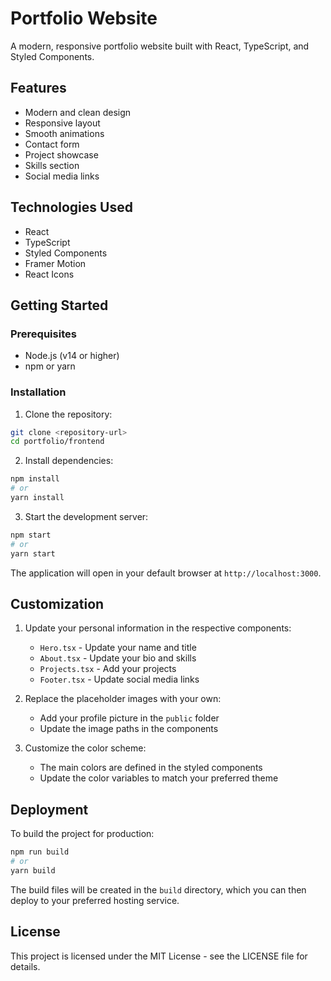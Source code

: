 # Portfolio Website

A modern, responsive portfolio website built with React, TypeScript, and Styled Components.

## Features

- Modern and clean design
- Responsive layout
- Smooth animations
- Contact form
- Project showcase
- Skills section
- Social media links

## Technologies Used

- React
- TypeScript
- Styled Components
- Framer Motion
- React Icons

## Getting Started

### Prerequisites

- Node.js (v14 or higher)
- npm or yarn

### Installation

1. Clone the repository:
```bash
git clone <repository-url>
cd portfolio/frontend
```

2. Install dependencies:
```bash
npm install
# or
yarn install
```

3. Start the development server:
```bash
npm start
# or
yarn start
```

The application will open in your default browser at `http://localhost:3000`.

## Customization

1. Update your personal information in the respective components:
   - `Hero.tsx` - Update your name and title
   - `About.tsx` - Update your bio and skills
   - `Projects.tsx` - Add your projects
   - `Footer.tsx` - Update social media links

2. Replace the placeholder images with your own:
   - Add your profile picture in the `public` folder
   - Update the image paths in the components

3. Customize the color scheme:
   - The main colors are defined in the styled components
   - Update the color variables to match your preferred theme

## Deployment

To build the project for production:

```bash
npm run build
# or
yarn build
```

The build files will be created in the `build` directory, which you can then deploy to your preferred hosting service.

## License

This project is licensed under the MIT License - see the LICENSE file for details. 